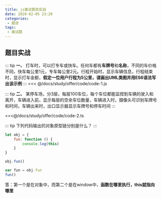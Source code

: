 ```yaml
---
title: js面试题目实战
date: 2020-02-05 23:20
categories: 
 - 题目
tags: 
 - 面试题
---
```


## 题目实战

::: tip 
**一、** 打车时，可以打专车或快车。任何车都有**车牌号**和**名称**，不同的车价格不同，快车每公里1元，专车每公里2元。行程开始时，显示车辆信息，行程结束时，显示打车金额，**假定一位用户行程为5公里，请画出UML类图并用ES6语法写出该示例**
:::
<<< @/docs/study/offer/code/code-1.js

::: tip
**二、** 某停车场，分3层，每层100车位，每个车位都能监控到车辆的驶入和离开，车辆进入前，显示每层的空余车位数量，车辆进入时，摄像头可识别车牌号和时间，车辆出来时，出口显示器显示车牌号和停车时间
:::

<<<@/docs/study/offer/code/code-2.ts

::: tip
下列代码输出的对象原型链分别是什么？
:::

```js
let obj = {
    fun: function () {
        console.log(this)
    }
}

obj.fun()

var fun = obj.fun
fun()

```

答：第一个是在对象中，而第二个是在window中，**函数在哪里执行，this就指向哪里**

